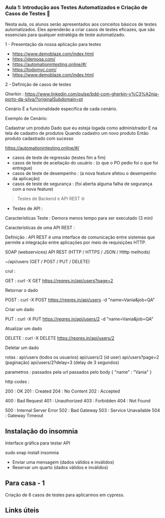 ### Aula 1: Introdução aos Testes Automatizados e Criação de Casos de Testes 📝

Nesta aula, os alunos serão apresentados aos conceitos básicos de testes automatizados. Eles aprenderão a criar casos de testes eficazes, que são essenciais para qualquer estratégia de teste automatizado.

1 - Presentação da nossa aplicação para testes

* https://www.demoblaze.com/index.html
* https://demoqa.com/
* https://automationintesting.online/#/
* https://todomvc.com/
* https://www.demoblaze.com/index.html

2 - Definição de casos de testes

Gherkin : https://www.linkedin.com/pulse/bdd-com-gherkin-v%C3%A2nia-porto-da-silva/?originalSubdomain=pt

Cenário
É a funcionalidade especifica de cada cenário.

Exemplo de Cenário:

Cadastrar um produto
Dado que eu esteja logada como administrador
E na tela de cadastro de produtos
Quando cadastro um novo produto
Então produto cadastrado com sucesso

https://automationintesting.online/#/

* casos de teste de regressão (testes fim a fim)
* casos de teste de aceitação do usuário : (o que o PO pedio foi o que foi entregue)
* casos de teste de desempenho : (a nova feature afetou o desempenho da aplicação)
* casos de teste de segurança : (foi aberta alguma falha de segurança com a nova feature)

> Testes de Backend e API REST 🌐

* Testes de API : 

Características Teste : Demora menos tempo para ser executado (3 min)

Características de uma API REST : 

Definição : API REST é uma interface de comunicação entre sistemas que permite a integração entre aplicações por meio de requisições HTTP.

SOAP (webservices)
API REST (HTTP / HTTPS / JSON / Htttp methods)

~/api/users (GET / POST / PUT / DELETE)

crul : 

GET : curl -X GET https://reqres.in/api/users?page=2

Retornar o dado

POST : curl -X POST https://reqres.in/api/users -d "name=Vania&job=QA"

Criar um dado

PUT : curl -X PUT https://reqres.in/api/users/2 -d "name=Vania&job=QA"

Atualizar um dado

DELETE : curl -X DELETE https://reqres.in/api/users/2

Deletar um dado

rotas : api/users (todos os usuarios)
        api/users/2 (id user)
        api/users?page=2 (paginação) 
        api/users/2?delay=3 (delay de 3 segundos)

parametros : passados pela url
             passados pelo body { "name" : "Vania" } 


http codes : 

200 : OK
201 : Created
204 : No Content
202 : Accepted

400 : Bad Request
401 : Unauthorized
403 : Forbidden
404 : Not Found

500 : Internal Server Error
502 : Bad Gateway
503 : Service Unavailable
504 : Gateway Timeout

## Instalação do insomnia

Interface gráfica para testar API

sudo snap install insomnia

* Enviar uma mensagem (dados válidos e inválidos)
* Reservar um quarto (dados válidos e inválidos)

## Para casa - 1

Criação de 6 casos de testes para aplicarmos em cypress.


## Links úteis